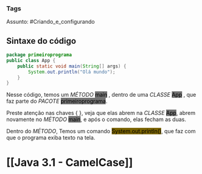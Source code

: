 ### Tags

Assunto: #Criando_e_configurando


## Sintaxe do código

````Java
package primeiroprograma
public class App {
    public static void main(String[] args) {
        System.out.println("Olá mundo");
    }
}
````

Nesse código, temos um *MÉTODO* <mark style="background: #727272;">main</mark> , dentro de uma *CLASSE* <mark style="background: #727272;">App</mark> , que faz parte do *PACOTE* <mark style="background: #727272;">primeiroprograma</mark>.

Preste atenção nas chaves { }, veja que elas abrem na *CLASSE* <mark style="background: #727272;">App</mark>, abrem novamente no *MÉTODO* <mark style="background: #727272;">main</mark>, e após o comando, elas fecham as duas.

Dentro do *MÉTODO*, Temos um comando <mark style="background: #7A6300;">System.out.println()</mark>, que faz com que o programa exiba texto na tela.


# [[Java 3.1 - CamelCase]]
